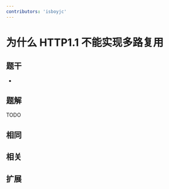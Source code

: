 ```yaml
---
contributors: 'isboyjc'
---
```


# 为什么 HTTP1.1 不能实现多路复用


## 题干

- 



## 题解

<!-- ::: details 点我查看题解 -->

  TODO

<!-- ::: -->



## 相同


## 相关


## 扩展

